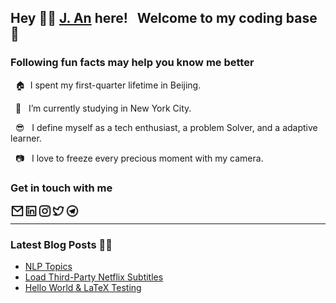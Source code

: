 ## Hey 👋🏻 [J. An](https://j-an.org/) here! &nbsp; Welcome to my coding base 🤗


### Following fun facts may help you know me better

&nbsp; 🏠&nbsp;&nbsp;I spent my first-quarter lifetime in Beijing.

&nbsp; 🦁 &nbsp; I’m currently studying in New York City.

&nbsp; 😎 &nbsp; I define myself as a tech enthusiast, a problem Solver, and a adaptive learner.

&nbsp; 📷 &nbsp; I love to freeze every precious moment with my camera.


### Get in touch with me

[<img align="left" alt="mail" width="22px" src="https://raw.githubusercontent.com/J-An-dev/J-An-dev/e8e71e7bc212cb15cc4f9aeccee8ce6dfd081aaf/img/mail-line.svg" />][mail]

[<img align="left" alt="LinkedIn" width="22px" src="https://raw.githubusercontent.com/J-An-dev/J-An-dev/cdfa83e35bd1c033ab76599729d76606390d0ea3/img/linkedin-box-line.svg" />][linkedin]

[<img align="left" alt="Instagram" width="22px" src="https://raw.githubusercontent.com/J-An-dev/J-An-dev/af42dd731cabf4b945bc0429ed2c25b79553b69e/img/instagram-line.svg" />][instagram]

[<img align="left" alt="Twitter" width="22px" src="https://raw.githubusercontent.com/J-An-dev/J-An-dev/af42dd731cabf4b945bc0429ed2c25b79553b69e/img/twitter-line.svg" />][twitter]

[<img align="left" alt="Telegram Channel" width="22px" src="https://raw.githubusercontent.com/J-An-dev/J-An-dev/1604ca5699bede329c52acc6b54ed0f0d1560d0b/img/telegram-line.svg" />][telegram]

<br />

---

### Latest Blog Posts ✍🏻 
<!-- BLOG-POST-LIST:START -->
- [NLP Topics](https://j-an.org/blog/nlp-topics/)
- [Load Third-Party Netflix Subtitles](https://j-an.org/blog/netflix-subtitles/)
- [Hello World & LaTeX Testing](https://j-an.org/blog/hello-world/)
<!-- BLOG-POST-LIST:END -->

[website]: https://j-an.org/
[mail]: mailto:ja3375@columbia.edu
[linkedin]: https://www.linkedin.com/in/jie-an/
[instagram]: https://www.instagram.com/aj_ins/
[twitter]: https://twitter.com/anjie_tweet/
[telegram]: https://t.me/ajteleworld

